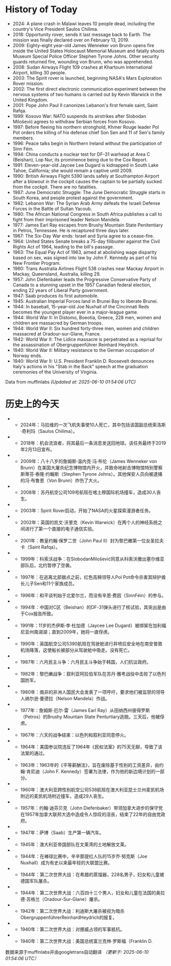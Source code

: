 # History of Today 

- 2024: A plane crash in Malawi leaves 10 people dead, including the country's Vice President Saulos Chilima.
- 2018: Opportunity rover, sends it last message back to Earth. The mission was finally declared over on February 13, 2019.
- 2009: Eighty-eight year-old James Wenneker von Brunn opens fire inside the United States Holocaust Memorial Museum and fatally shoots Museum Special Police Officer Stephen Tyrone Johns. Other security guards returned fire, wounding von Brunn, who was apprehended.
- 2008: Sudan Airways Flight 109 crashes at Khartoum International Airport, killing 30 people.
- 2003: The Spirit rover is launched, beginning NASA's Mars Exploration Rover mission.
- 2002: The first direct electronic communication experiment between the nervous systems of two humans is carried out by Kevin Warwick in the United Kingdom.
- 2001: Pope John Paul II canonizes Lebanon's first female saint, Saint Rafqa.
- 1999: Kosovo War: NATO suspends its airstrikes after Slobodan Milošević agrees to withdraw Serbian forces from Kosovo.
- 1997: Before fleeing his northern stronghold, Khmer Rouge leader Pol Pot orders the killing of his defense chief Son Sen and 11 of Sen's family members.
- 1996: Peace talks begin in Northern Ireland without the participation of Sinn Féin.
- 1994: China conducts a nuclear test for DF-31 warhead at Area C (Beishan), Lop Nur, its prominence being due to the Cox Report.
- 1991: Eleven-year-old Jaycee Lee Dugard is kidnapped in South Lake Tahoe, California; she would remain a captive until 2009.
- 1990: British Airways Flight 5390 lands safely at Southampton Airport after a blowout in the cockpit causes the captain to be partially sucked from the cockpit. There are no fatalities.
- 1987: June Democratic Struggle: The June Democratic Struggle starts in South Korea, and people protest against the government.
- 1982: Lebanon War: The Syrian Arab Army defeats the Israeli Defense Forces in the Battle of Sultan Yacoub.
- 1980: The African National Congress in South Africa publishes a call to fight from their imprisoned leader Nelson Mandela.
- 1977: James Earl Ray escapes from Brushy Mountain State Penitentiary in Petros, Tennessee. He is recaptured three days later.
- 1967: The Six-Day War ends: Israel and Syria agree to a cease-fire.
- 1964: United States Senate breaks a 75-day filibuster against the Civil Rights Act of 1964, leading to the bill's passage.
- 1963: The Equal Pay Act of 1963, aimed at abolishing wage disparity based on sex, was signed into law by John F. Kennedy as part of his New Frontier Program.
- 1960: Trans Australia Airlines Flight 538 crashes near Mackay Airport in Mackay, Queensland, Australia, killing 29.
- 1957: John Diefenbaker leads the Progressive Conservative Party of Canada to a stunning upset in the 1957 Canadian federal election, ending 22 years of Liberal Party government.
- 1947: Saab produces its first automobile.
- 1945: Australian Imperial Forces land in Brunei Bay to liberate Brunei.
- 1944: In baseball, 15-year-old Joe Nuxhall of the Cincinnati Reds becomes the youngest player ever in a major-league game.
- 1944: World War II: In Distomo, Boeotia, Greece, 228 men, women and children are massacred by German troops.
- 1944: World War II: Six hundred forty-three men, women and children massacred at Oradour-sur-Glane, France.
- 1942: World War II: The Lidice massacre is perpetrated as a reprisal for the assassination of Obergruppenführer Reinhard Heydrich.
- 1940: World War II: Military resistance to the German occupation of Norway ends.
- 1940: World War II: U.S. President Franklin D. Roosevelt denounces Italy's actions in his "Stab in the Back" speech at the graduation ceremonies of the University of Virginia.

Data from muffinlabs
*(Updated at: 2025-06-10 01:54:06 UTC)*

# 历史上的今天 

- -  2024年：马拉维的一次飞机失事使10人死亡，其中包括该国副总统索洛斯·奇利玛（Saulos Chilima）。
- -  2018年：机会流浪者，将其最后一条消息发送回地球。该任务最终于2019年2月13日宣布。
- -  2009年：八十八岁的詹姆斯·温内克·冯·布伦（James Wenneker von Brunn）在美国大屠杀纪念博物馆内开火，并致命地射击博物馆特别警察斯蒂芬·泰隆·约翰斯（Stephen Tyrone Johns）。其他保安人员向被逮捕的冯·布鲁恩（Von Brunn）炸伤了大火。
- -  2008年：苏丹航空公司109号航班在喀土穆国际机场撞车，造成30人丧生。
- -  2003年：Spirit Rover启动，开始了NASA的火星探索漫游者任务。
- -  2002年：英国的凯文·沃里克（Kevin Warwick）在两个人的神经系统之间进行了第一个直接的电子通信实验。
- -  2001年：教皇约翰·保罗二世（John Paul II）封为黎巴嫩第一位女圣拉夫卡（Saint Rafqa）。
- -  1999年：科索沃战争：在SlobodanMilošević同意从科索沃撤出塞尔维亚部队后，北约暂停了空袭。
- -  1997年：在逃离北部据点之前，红色高棉领导人Pol Pot命令杀害其辩护酋长儿子Sen和11个家族成员。
- -  1996年：和平谈判始于北爱尔兰，而没有辛恩·费因（SinnFéin）的参与。
- -  1994年：中国对C区（Beishan）的DF-31弹头进行了核试验，其突出是由于Cox报告所致。
- -  1991年：11岁的杰伊斯·李·杜加德（Jaycee Lee Dugard）被绑架在加利福尼亚州南湖湖；直到2009年，她将一直俘虏。
- -  1990年：英国航空公司5390航班在驾驶舱进行井喷后安全地在南安普敦机场降落，这使船长被部分从驾驶舱中吸走。没有死亡。
- -  1987年：六月民主斗争：六月民主斗争始于韩国，人们抗议政府。
- -  1982年：黎巴嫩战争：叙利亚阿拉伯军队在苏丹·雅考战役中击败了以色列国防军。
- -  1980年：南非的非洲人国民大会发表了一项呼吁，要求他们被监禁的领导人纳尔逊·曼德拉（Nelson Mandela）作战。
- -  1977年：詹姆斯·厄尔·雷（James Earl Ray）从田纳西州彼得罗斯（Petros）的Brushy Mountain State Penturtiary逃脱。三天后，他被俘虏。
- -  1967年：六​​天的战争结束：以色列和叙利亚同意停火。
- -  1964年：美国参议院违反了1964年《民权法案》的75天无聊，导致了该法案的通过。
- -  1963年：1963年的《平等薪酬法》，旨在废除基于性别的工资差异，由约翰·肯尼迪（John F. Kennedy）签署为法律，作为他的新边境计划的一部分。
- -  1960年：澳大利亚跨性别航空公司538航班在澳大利亚昆士兰州麦凯机场附近的麦凯机场附近撞车，造成29人丧生。
- -  1957年：约翰·迪芬贝克（John Diefenbaker）带领加拿大进步的保守党在1957年加拿大联邦大选中造成令人惊叹的沮丧，结束了22年的自由党政府。
- -  1947年：萨博（Saab）生产第一辆汽车。
- -  1945年：澳大利亚帝国部队在文莱湾的土地解放文莱。
- -  1944年：在棒球比赛中，辛辛那提红人队的15岁乔·努克斯（Joe Nuxhall）成为有史以来最年轻的大联盟比赛。
- -  1944年：第二次世界大战：在希腊的蒸馏器，228名男子，妇女和儿童被德国军队屠杀。
- -  1944年：第二次世界大战：六百四十三个男人，妇女和儿童在法国的奥拉德·苏格兰（Oradour-Sur-Glane）屠杀。
- -  1942年：第二次世界大战：利迪斯大屠杀被视为暗杀ObergruppenführerReinhardHeydrich的报复。
- -  1940年：第二次世界大战：对挪威占领的军事抵抗。
- -  1940年：第二次世界大战：美国总统富兰克林·罗斯福（Franklin D.

数据来源于muffinlabs并由googletrans自动翻译
*（更新于: 2025-06-10 01:54:06 UTC）*